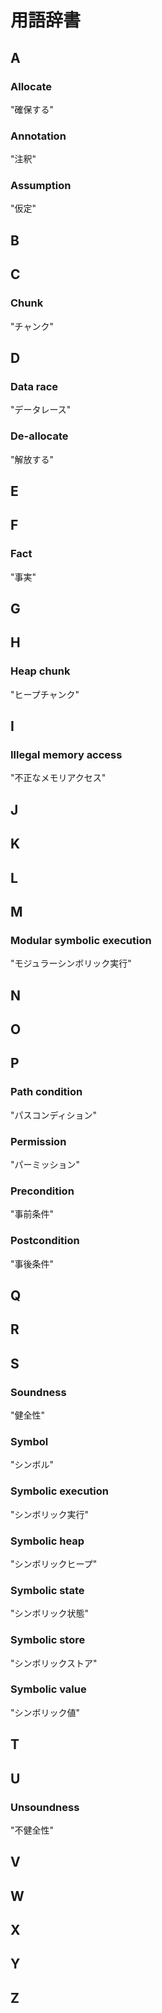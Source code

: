 # 用語辞書

## A

### Allocate

"確保する"

### Annotation

"注釈"

### Assumption

"仮定"

## B
## C

### Chunk

"チャンク"

## D

### Data race

"データレース"

### De-allocate

"解放する"

## E
## F

### Fact

"事実"

## G
## H

### Heap chunk

"ヒープチャンク"

## I

### Illegal memory access

"不正なメモリアクセス"

## J
## K
## L
## M

### Modular symbolic execution

"モジュラーシンボリック実行"

## N
## O
## P

### Path condition

"パスコンディション"

### Permission

"パーミッション"

### Precondition

"事前条件"

### Postcondition

"事後条件"

## Q
## R
## S

### Soundness

"健全性"

### Symbol

"シンボル"

### Symbolic execution

"シンボリック実行"

### Symbolic heap

"シンボリックヒープ"

### Symbolic state

"シンボリック状態"

### Symbolic store

"シンボリックストア"

### Symbolic value

"シンボリック値"

## T
## U

### Unsoundness

"不健全性"

## V
## W
## X
## Y
## Z
